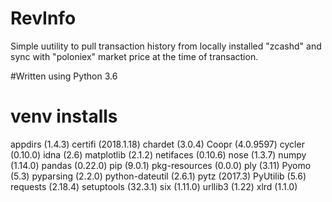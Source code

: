 # RevInfo
Simple uutility to pull transaction history from locally installed "zcashd" and sync with "poloniex" market price at the time of transaction.

#Written using Python 3.6

# venv installs
appdirs (1.4.3)
certifi (2018.1.18)
chardet (3.0.4)
Coopr (4.0.9597)
cycler (0.10.0)
idna (2.6)
matplotlib (2.1.2)
netifaces (0.10.6)
nose (1.3.7)
numpy (1.14.0)
pandas (0.22.0)
pip (9.0.1)
pkg-resources (0.0.0)
ply (3.11)
Pyomo (5.3)
pyparsing (2.2.0)
python-dateutil (2.6.1)
pytz (2017.3)
PyUtilib (5.6)
requests (2.18.4)
setuptools (32.3.1)
six (1.11.0)
urllib3 (1.22)
xlrd (1.1.0)
